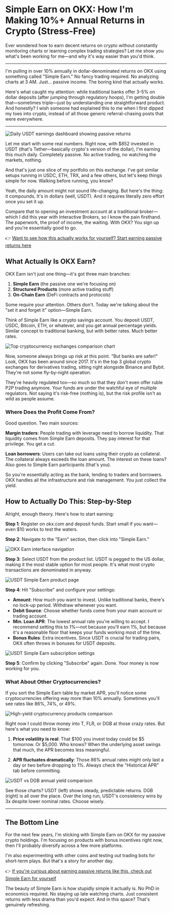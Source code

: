 # Simple Earn on OKX: How I'm Making 10%+ Annual Returns in Crypto (Stress-Free)

Ever wondered how to earn decent returns on crypto without constantly monitoring charts or learning complex trading strategies? Let me show you what's been working for me—and why it's way easier than you'd think.

---

I'm pulling in over 10% annually in dollar-denominated returns on OKX using something called "Simple Earn." No fancy trading required. No analyzing charts at 3 AM. Just... passive income. The boring kind that actually works.

Here's what caught my attention: while traditional banks offer 3-5% on dollar deposits (after jumping through regulatory hoops), I'm getting double that—sometimes triple—just by understanding one straightforward product. And honestly? I wish someone had explained this to me when I first dipped my toes into crypto, instead of all those generic referral-chasing posts that were everywhere.

---

![Daily USDT earnings dashboard showing passive returns](image/41319190870215.webp)

Let me start with some real numbers. Right now, with $852 invested in USDT (that's Tether—basically crypto's version of the dollar), I'm earning this much daily. Completely passive. No active trading, no watching the markets, nothing.

And that's just one slice of my portfolio on this exchange. I've got similar setups running in USDC, ETH, TRX, and a few others, but let's keep things simple for now. Walking before running, you know?

Yeah, the daily amount might not sound life-changing. But here's the thing: it compounds. It's in dollars (well, USDT). And it requires literally zero effort once you set it up.

Compare that to opening an investment account at a traditional broker—which I did this year with Interactive Brokers, so I know the pain firsthand. The paperwork, the proof of income, the waiting. With OKX? You sign up and you're essentially good to go.

👉 [Want to see how this actually works for yourself? Start earning passive returns here](https://www.okx.com/join/47044926)

## What Actually Is OKX Earn?

OKX Earn isn't just one thing—it's got three main branches:

1. **Simple Earn** (the passive one we're focusing on)
2. **Structured Products** (more active trading stuff)
3. **On-Chain Earn** (DeFi contracts and protocols)

Some require your attention. Others don't. Today we're talking about the "set it and forget it" option—Simple Earn.

Think of Simple Earn like a crypto savings account. You deposit USDT, USDC, Bitcoin, ETH, or whatever, and you get annual percentage yields. Similar concept to traditional banking, but with better rates. Much better rates.

![Top cryptocurrency exchanges comparison chart](image/42184417231504.webp)

Now, someone always brings up risk at this point. "But banks are safer!" Look, OKX has been around since 2017. It's in the top 3 global crypto exchanges for derivatives trading, sitting right alongside Binance and Bybit. They're not some fly-by-night operation.

They're heavily regulated too—so much so that they don't even offer ruble P2P trading anymore. Your funds are under the watchful eye of multiple regulators. Not saying it's risk-free (nothing is), but the risk profile isn't as wild as people assume.

### Where Does the Profit Come From?

Good question. Two main sources:

**Margin traders**: People trading with leverage need to borrow liquidity. That liquidity comes from Simple Earn deposits. They pay interest for that privilege. You get a cut.

**Loan borrowers**: Users can take out loans using their crypto as collateral. The collateral always exceeds the loan amount. The interest on these loans? Also goes to Simple Earn participants (that's you).

So you're essentially acting as the bank, lending to traders and borrowers. OKX handles all the infrastructure and risk management. You just collect the yield.

## How to Actually Do This: Step-by-Step

Alright, enough theory. Here's how to start earning:

**Step 1**: Register on okx.com and deposit funds. Start small if you want—even $10 works to test the waters.

**Step 2**: Navigate to the "Earn" section, then click into "Simple Earn."

![OKX Earn interface navigation](image/601063525.webp)

**Step 3**: Select USDT from the product list. USDT is pegged to the US dollar, making it the most stable option for most people. It's what most crypto transactions are denominated in anyway.

![USDT Simple Earn product page](image/9839410534059.webp)

**Step 4**: Hit "Subscribe" and configure your settings:

- **Amount**: How much you want to invest. Unlike traditional banks, there's no lock-up period. Withdraw whenever you want.
- **Debit Source**: Choose whether funds come from your main account or trading account.
- **Min. Loan APR**: The lowest annual rate you're willing to accept. I recommend setting this to 1%—not because you'll earn 1%, but because it's a reasonable floor that keeps your funds working most of the time.
- **Bonus Rules**: Extra incentives. Since USDT is crucial for trading pairs, OKX often throws in bonuses for USDT deposits.

![USDT Simple Earn subscription settings](image/765747396773.webp)

**Step 5**: Confirm by clicking "Subscribe" again. Done. Your money is now working for you.

### What About Other Cryptocurrencies?

If you sort the Simple Earn table by market APR, you'll notice some cryptocurrencies offering way more than 10% annually. Sometimes you'll see rates like 86%, 74%, or 49%.

![High-yield cryptocurrency products comparison](image/959134692.webp)

Right now I could throw money into T, FLR, or DGB at those crazy rates. But here's what you need to know:

1. **Price volatility is real**: That $100 you invest today could be $5 tomorrow. Or $5,000. Who knows? When the underlying asset swings that much, the APR becomes less meaningful.

2. **APR fluctuates dramatically**: Those 86% annual rates might only last a day or two before dropping to 1%. Always check the "Historical APR" tab before committing.

![USDT vs DGB annual yield comparison](image/77207793741.webp)

See those charts? USDT (left) shows steady, predictable returns. DGB (right) is all over the place. Over the long run, USDT's consistency wins by 3x despite lower nominal rates. Choose wisely.

---

## The Bottom Line

For the next few years, I'm sticking with Simple Earn on OKX for my passive crypto holdings. I'm focusing on products with bonus incentives right now, then I'll probably diversify across a few more platforms.

I'm also experimenting with other coins and testing out trading bots for short-term plays. But that's a story for another day.

👉 [If you're curious about earning passive returns like this, check out Simple Earn for yourself](https://www.okx.com/join/47044926)

The beauty of Simple Earn is how stupidly simple it actually is. No PhD in economics required. No staying up late watching charts. Just consistent returns with less drama than you'd expect. And in this space? That's genuinely refreshing.
